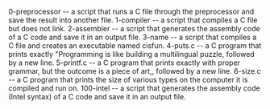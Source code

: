 0-preprocessor --  a script that runs a C file through the preprocessor and save the result into another file.
1-compiler --  a script that compiles a C file but does not link.
2-assembler -- a script that generates the assembly code of a C code and save it in an output file.
3-name -- a script that compiles a C file and creates an executable named cisfun.
4-puts.c --  a C program that prints exactly "Programming is like building a multilingual puzzle, followed by a new line.
5-printf.c -- a C program that prints exactly with proper grammar, but the outcome is a piece of art,, followed by a new line.
6-size.c --  a C program that prints the size of various types on the computer it is compiled and run on.
100-intel --  a script that generates the assembly code (Intel syntax) of a C code and save it in an output file.
